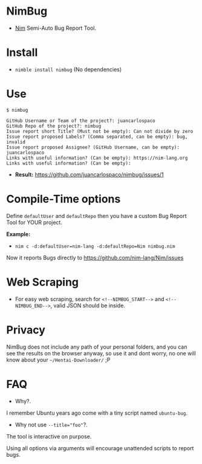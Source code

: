 # NimBug

- [Nim](https://nim-lang.org) Semi-Auto Bug Report Tool.


# Install

- `nimble install nimbug` (No dependencies)


# Use

```console
$ nimbug

GitHub Username or Team of the project?: juancarlospaco
GitHub Repo of the project?: nimbug
Issue report short Title? (Must not be empty): Can not divide by zero
Issue report proposed Labels? (Comma separated, can be empty): bug, invalid
Issue report proposed Assignee? (GitHub Username, can be empty): juancarlospaco
Links with useful information? (Can be empty): https://nim-lang.org
Links with useful information? (Can be empty):

```

- **Result:** https://github.com/juancarlospaco/nimbug/issues/1


# Compile-Time options

Define `defaultUser` and `defaultRepo` then you have a custom Bug Report Tool for YOUR project.

**Example:**

- `nim c -d:defaultUser=nim-lang -d:defaultRepo=Nim nimbug.nim`

Now it reports Bugs directly to https://github.com/nim-lang/Nim/issues


# Web Scraping

- For easy web scraping, search for `<!--NIMBUG_START-->` and `<!--NIMBUG_END-->`, valid JSON should be inside.


# Privacy

NimBug does not include any path of your personal folders, and you can see the results on the browser anyway,
so use it and dont worry, no one will know about your `~/Hentai-Downloader/` ;P


# FAQ

- Why?.

I remember Ubuntu years ago come with a tiny script named `ubuntu-bug`.

- Why not use `--title="foo"`?.

The tool is interactive on purpose.

Using all options via arguments will encourage unattended scripts to report bugs.
